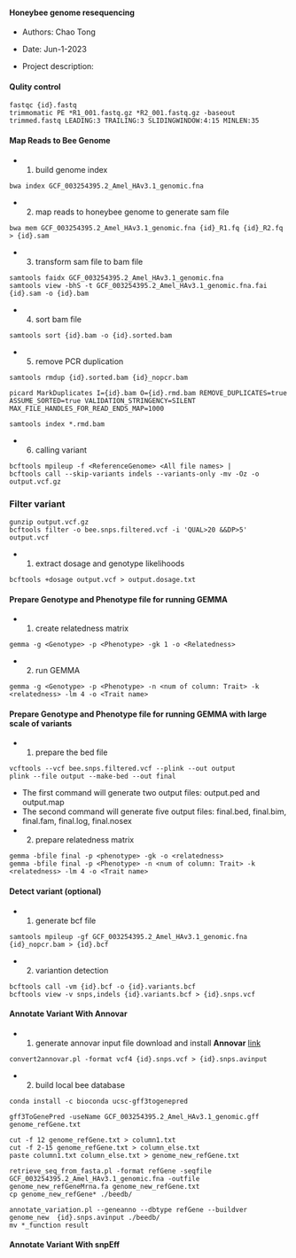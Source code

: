 #### Honeybee genome resequencing

- Authors: Chao Tong
- Date: Jun-1-2023

- Project description:

#### Qulity control

```
fastqc {id}.fastq
trimmomatic PE *R1_001.fastq.gz *R2_001.fastq.gz -baseout trimmed.fastq LEADING:3 TRAILING:3 SLIDINGWINDOW:4:15 MINLEN:35
```
#### Map Reads to Bee Genome

- 1. build genome index
```
bwa index GCF_003254395.2_Amel_HAv3.1_genomic.fna
```
- 2. map reads to honeybee genome to generate sam file
```
bwa mem GCF_003254395.2_Amel_HAv3.1_genomic.fna {id}_R1.fq {id}_R2.fq > {id}.sam
```
- 3. transform sam file to bam file
```
samtools faidx GCF_003254395.2_Amel_HAv3.1_genomic.fna
samtools view -bhS -t GCF_003254395.2_Amel_HAv3.1_genomic.fna.fai {id}.sam -o {id}.bam
```
- 4. sort bam file
```
samtools sort {id}.bam -o {id}.sorted.bam
```
- 5. remove PCR duplication
```
samtools rmdup {id}.sorted.bam {id}_nopcr.bam
```
```
picard MarkDuplicates I={id}.bam O={id}.rmd.bam REMOVE_DUPLICATES=true ASSUME_SORTED=true VALIDATION_STRINGENCY=SILENT MAX_FILE_HANDLES_FOR_READ_ENDS_MAP=1000
```
```
samtools index *.rmd.bam
```
- 6. calling variant
```
bcftools mpileup -f <ReferenceGenome> <All file names> | 
bcftools call --skip-variants indels --variants-only -mv -Oz -o output.vcf.gz
```
### Filter variant
```
gunzip output.vcf.gz
bcftools filter -o bee.snps.filtered.vcf -i 'QUAL>20 &&DP>5' output.vcf
```


- 1. extract dosage and genotype likelihoods
```
bcftools +dosage output.vcf > output.dosage.txt
```

#### Prepare Genotype and Phenotype file for running GEMMA

- 1. create relatedness matrix
```
gemma -g <Genotype> -p <Phenotype> -gk 1 -o <Relatedness>
```

- 2. run GEMMA
```
gemma -g <Genotype> -p <Phenotype> -n <num of column: Trait> -k <relatedness> -lm 4 -o <Trait name>
```

#### Prepare Genotype and Phenotype file for running GEMMA with large scale of variants
- 1. prepare the bed file
```
vcftools --vcf bee.snps.filtered.vcf --plink --out output
plink --file output --make-bed --out final
```
- The first command will generate two output files: output.ped and output.map
- The second command will generate five output files: final.bed, final.bim, final.fam, final.log, final.nosex
- 2. prepare relatedness matrix
```
gemma -bfile final -p <phenotype> -gk -o <relatedness>
gemma -bfile final -p <Phenotype> -n <num of column: Trait> -k <relatedness> -lm 4 -o <Trait name>
```
#### Detect variant (optional)

- 1. generate bcf file
```
samtools mpileup -gf GCF_003254395.2_Amel_HAv3.1_genomic.fna {id}_nopcr.bam > {id}.bcf
```
- 2. variantion detection
```
bcftools call -vm {id}.bcf -o {id}.variants.bcf
bcftools view -v snps,indels {id}.variants.bcf > {id}.snps.vcf
```

#### Annotate Variant With Annovar
- 1. generate annovar input file
download and install **Annovar** [link](http://www.openbioinformatics.org/annovar/download/0wgxR2rIVP/annovar.latest.tar.gz)
```
convert2annovar.pl -format vcf4 {id}.snps.vcf > {id}.snps.avinput
```
- 2. build local bee database
```
conda install -c bioconda ucsc-gff3togenepred
```
```
gff3ToGenePred -useName GCF_003254395.2_Amel_HAv3.1_genomic.gff genome_refGene.txt
```
```
cut -f 12 genome_refGene.txt > column1.txt
cut -f 2-15 genome_refGene.txt > column_else.txt
paste column1.txt column_else.txt > genome_new_refGene.txt
```
```
retrieve_seq_from_fasta.pl -format refGene -seqfile GCF_003254395.2_Amel_HAv3.1_genomic.fna -outfile genome_new_refGeneMrna.fa genome_new_refGene.txt
cp genome_new_refGene* ./beedb/
```
```
annotate_variation.pl --geneanno --dbtype refGene --buildver genome_new  {id}.snps.avinput ./beedb/
mv *_function result
```

#### Annotate Variant With snpEff

